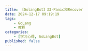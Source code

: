 ```yaml
---
title: 【GolangBot】33-Panic和Recover
date: 2024-12-17 09:19:19
tags: 
    - GoLang
    - 教程
categories:
    - [学习心得, GoLangBot]
published: false
---
```


